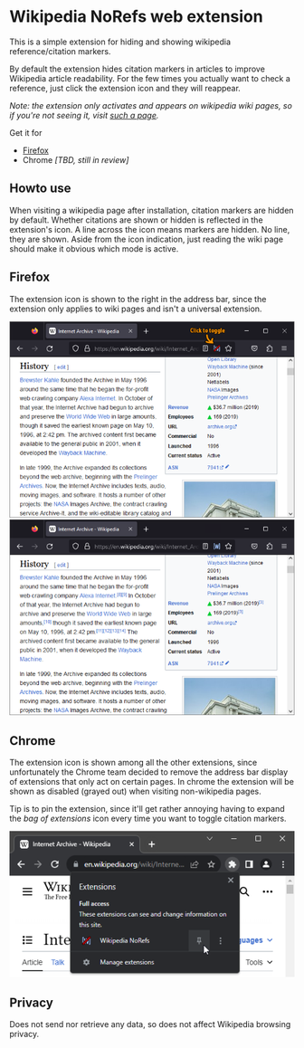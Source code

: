 # Wikipedia NoRefs web extension

This is a simple extension for hiding and showing wikipedia reference/citation markers.

By default the extension hides citation markers in articles to improve Wikipedia article readability. For the few times you actually want to check a reference, just click the extension icon and they will reappear.

_Note: the extension only activates and appears on wikipedia wiki pages, so if you're not seeing it, visit [such a page](https://en.wikipedia.org/wiki/Internet_Archive)._

Get it for
* [Firefox](https://addons.mozilla.org/en-US/firefox/addon/wikipedia-norefs/)
* Chrome _[TBD, still in review]_

## Howto use

When visiting a wikipedia page after installation, citation markers are hidden by default. Whether citations are shown or hidden is reflected in the extension's icon. A line across the icon means markers are hidden. No line, they are shown. Aside from the icon indication, just reading the wiki page should make it obvious which mode is active.

## Firefox

The extension icon is shown to the right in the address bar, since the extension only applies to wiki pages and isn't a universal extension.

![enabled](web/screenshot_enabled_firefox.png)
![disabled](web/screenshot_disabled_firefox.png)

## Chrome

The extension icon is shown among all the other extensions, since unfortunately the Chrome team decided to remove the address bar display of extensions that only act on certain pages. In chrome the extension will be shown as disabled (grayed out) when visiting non-wikipedia pages.

Tip is to pin the extension, since it'll get rather annoying having to expand the _bag of extensions_ icon every time you want to toggle citation markers.

![pin extension to toolbar](web/screenshot_pin_chrome.png)

## Privacy

Does not send nor retrieve any data, so does not affect Wikipedia browsing privacy.
